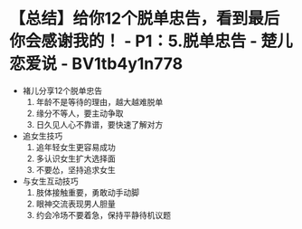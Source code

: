 # 【总结】给你12个脱单忠告，看到最后你会感谢我的！ - P1：5.脱单忠告 - 楚儿恋爱说 - BV1tb4y1n778

-   褚儿分享12个脱单忠告
    1.  年龄不是等待的理由，越大越难脱单
    2.  缘分不等人，要主动争取
    3.  日久见人心不靠谱，要快速了解对方
-   追女生技巧
    1.  追年轻女生更容易成功
    2.  多认识女生扩大选择面
    3.  不要怂，坚持追求女生
-   与女生互动技巧
    1.  肢体接触重要，勇敢动手动脚
    2.  眼神交流表现男人胆量
    3.  约会冷场不要着急，保持平静待机议题